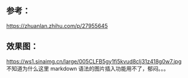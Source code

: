 ## 参考：
https://zhuanlan.zhihu.com/p/27955645
## 效果图：
https://ws1.sinaimg.cn/large/005CLFB5gy1fi5kvud8clj31z418g0w7.jpg
<br>
不知道为什么这里 markdown 语法的图片插入功能用不了，郁闷。。。
